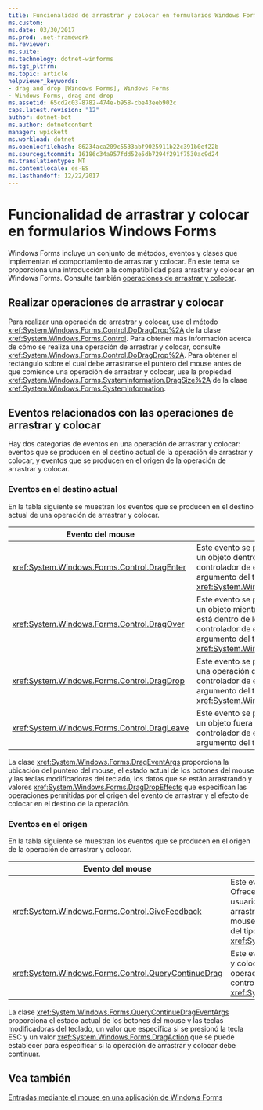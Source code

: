 ```yaml
---
title: Funcionalidad de arrastrar y colocar en formularios Windows Forms
ms.custom: 
ms.date: 03/30/2017
ms.prod: .net-framework
ms.reviewer: 
ms.suite: 
ms.technology: dotnet-winforms
ms.tgt_pltfrm: 
ms.topic: article
helpviewer_keywords:
- drag and drop [Windows Forms], Windows Forms
- Windows Forms, drag and drop
ms.assetid: 65cd2c03-8782-474e-b958-cbe43eeb902c
caps.latest.revision: "12"
author: dotnet-bot
ms.author: dotnetcontent
manager: wpickett
ms.workload: dotnet
ms.openlocfilehash: 86234aca209c5533abf9025911b22c391b0ef22b
ms.sourcegitcommit: 16186c34a957fdd52e5db7294f291f7530ac9d24
ms.translationtype: MT
ms.contentlocale: es-ES
ms.lasthandoff: 12/22/2017
---
```

# <a name="drag-and-drop-functionality-in-windows-forms"></a>Funcionalidad de arrastrar y colocar en formularios Windows Forms
Windows Forms incluye un conjunto de métodos, eventos y clases que implementan el comportamiento de arrastrar y colocar. En este tema se proporciona una introducción a la compatibilidad para arrastrar y colocar en Windows Forms.  Consulte también [operaciones de arrastrar y colocar](http://msdn.microsoft.com/library/fe5ebfwe\(v=vs.110\)).  
  
## <a name="performing-drag-and-drop-operations"></a>Realizar operaciones de arrastrar y colocar  
 Para realizar una operación de arrastrar y colocar, use el método <xref:System.Windows.Forms.Control.DoDragDrop%2A> de la clase <xref:System.Windows.Forms.Control>. Para obtener más información acerca de cómo se realiza una operación de arrastrar y colocar, consulte <xref:System.Windows.Forms.Control.DoDragDrop%2A>. Para obtener el rectángulo sobre el cual debe arrastrarse el puntero del mouse antes de que comience una operación de arrastrar y colocar, use la propiedad <xref:System.Windows.Forms.SystemInformation.DragSize%2A> de la clase <xref:System.Windows.Forms.SystemInformation>.  
  
## <a name="events-related-to-drag-and-drop-operations"></a>Eventos relacionados con las operaciones de arrastrar y colocar  
 Hay dos categorías de eventos en una operación de arrastrar y colocar: eventos que se producen en el destino actual de la operación de arrastrar y colocar, y eventos que se producen en el origen de la operación de arrastrar y colocar.  
  
### <a name="events-on-the-current-target"></a>Eventos en el destino actual  
 En la tabla siguiente se muestran los eventos que se producen en el destino actual de una operación de arrastrar y colocar.  
  
|Evento del mouse|Descripción|  
|-----------------|-----------------|  
|<xref:System.Windows.Forms.Control.DragEnter>|Este evento se produce cuando se arrastra un objeto dentro de los límites del control. El controlador de este evento recibe un argumento del tipo <xref:System.Windows.Forms.DragEventArgs>.|  
|<xref:System.Windows.Forms.Control.DragOver>|Este evento se produce cuando se arrastra un objeto mientras el puntero del mouse está dentro de los límites del control. El controlador de este evento recibe un argumento del tipo <xref:System.Windows.Forms.DragEventArgs>.|  
|<xref:System.Windows.Forms.Control.DragDrop>|Este evento se produce cuando se completa una operación de arrastrar y colocar. El controlador de este evento recibe un argumento del tipo <xref:System.Windows.Forms.DragEventArgs>.|  
|<xref:System.Windows.Forms.Control.DragLeave>|Este evento se produce cuando se arrastra un objeto fuera de los límites del control. El controlador de este evento recibe un argumento del tipo <xref:System.EventArgs>.|  
  
 La clase <xref:System.Windows.Forms.DragEventArgs> proporciona la ubicación del puntero del mouse, el estado actual de los botones del mouse y las teclas modificadoras del teclado, los datos que se están arrastrando y valores <xref:System.Windows.Forms.DragDropEffects> que especifican las operaciones permitidas por el origen del evento de arrastrar y el efecto de colocar en el destino de la operación.  
  
### <a name="events-on-the-source"></a>Eventos en el origen  
 En la tabla siguiente se muestran los eventos que se producen en el origen de la operación de arrastrar y colocar.  
  
|Evento del mouse|Descripción|  
|-----------------|-----------------|  
|<xref:System.Windows.Forms.Control.GiveFeedback>|Este evento se produce durante una operación de arrastre. Ofrece la oportunidad de dar una indicación visual al usuario de que se está produciendo la operación de arrastrar y colocar, por ejemplo, cambiar el puntero del mouse. El controlador de este evento recibe un argumento del tipo <xref:System.Windows.Forms.GiveFeedbackEventArgs>.|  
|<xref:System.Windows.Forms.Control.QueryContinueDrag>|Este evento se produce durante una operación de arrastrar y colocar, y permite al origen de arrastre determinar si la operación de arrastrar y colocar tiene que cancelarse. El controlador de este evento recibe un argumento del tipo <xref:System.Windows.Forms.QueryContinueDragEventArgs>.|  
  
 La clase <xref:System.Windows.Forms.QueryContinueDragEventArgs> proporciona el estado actual de los botones del mouse y las teclas modificadoras del teclado, un valor que especifica si se presionó la tecla ESC y un valor <xref:System.Windows.Forms.DragAction> que se puede establecer para especificar si la operación de arrastrar y colocar debe continuar.  
  
## <a name="see-also"></a>Vea también  
 [Entradas mediante el mouse en una aplicación de Windows Forms](../../../docs/framework/winforms/mouse-input-in-a-windows-forms-application.md)
